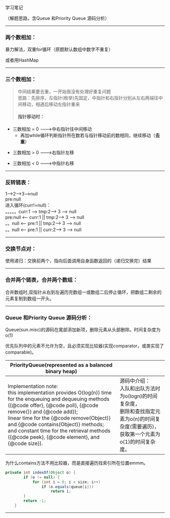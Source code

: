 学习笔记

（解题思路，含Queue 和Priority Queue 源码分析）

---
### 两个数相加：<br/>
暴力解法，双重for循环（原题默认数组中数字不重复）<br/>

或者用HashMap

---
### 三个数相加：<br/>

>中间结果要去重，一开始我没有处理好重复问题<br/>
>思路：先排序，左指针(枚举)先固定，中指针和右指针分别从左右两端往中间移动，相遇后移动左指针重来<br/>
>
>#### 指针移动时：
+ 三数相加 = 0 --->中右指针往中间移动<br/>
    + 再加while循环判断指针所在数若与指针移动前的数相同，继续移动（**去重**）
* 三数相加 > 0 --->右指针左移<br/>
+ 三数相加 < 0 --->中指针右移<br/>
---
### 反转链表：

1-->2-->3-->null<br/>
pre:null<br/>
进入循环(curr!=null)：<br/>
。。。。。curr:1 -->  tmp:2-->  3  -->  null<br/>
pre:null <-- curr:1 ||  tmp:2-->  3  -->  null<br/>。。null <-- pre:1 ||  tmp:2-->  3  -->  null<br/>。。null <-- pre:1 ||  curr:2-->  3  -->  null<br/>

---

### 交换节点对：
使用递归：交换前两个，指向后面调用自身函数返回的（递归交换完）结果<br/>

---
### 合并两个链表，合并两个数组：

合并数组时,双指针从右到左遍历完数组一或数组二后停止循环，把数组二剩余的元素复制到数组一开头。

---



### Queue 和Priority Queue 源码分析：

Queue(sun.misc)的源码在尾部添加新项，删除元素从头部删除。时间复杂度为o(1)<br/>

优先队列中的元素不允许为空，且必须实现比较器(实现comparator，或类实现了comparable)。

| PriorityQueue(represented as a balanced binary heap)         |                                                              |
| ------------------------------------------------------------ | ------------------------------------------------------------ |
| Implementation note: <br/>this implementation provides O(log(n)) time for the enqueuing and dequeuing methods<br/>({@code offer}, {@code poll}, {@code remove()} and {@code add});<br/> linear time for the {@code remove(Object)} and {@code contains(Object)} methods; <br/>and constant time for the retrieval methods ({@code peek}, {@code element}, and {@code size}). | 源码中介绍：<br/>入队和出队方法时为o(logn)的时间复杂度，<br/>删除和查找指定元素为o(n)的时间复杂度(需要遍历)，<br/>获取第一个元素为o(1)的时间复杂度。 |

为什么contains方法不用比较器，而是直接遍历找索引所在位置emmm。

```java
private int indexOf(Object o) {
        if (o != null) {
            for (int i = 0; i < size; i++)
                if (o.equals(queue[i]))
                    return i;
        }
        return -1;
    }
```



---



